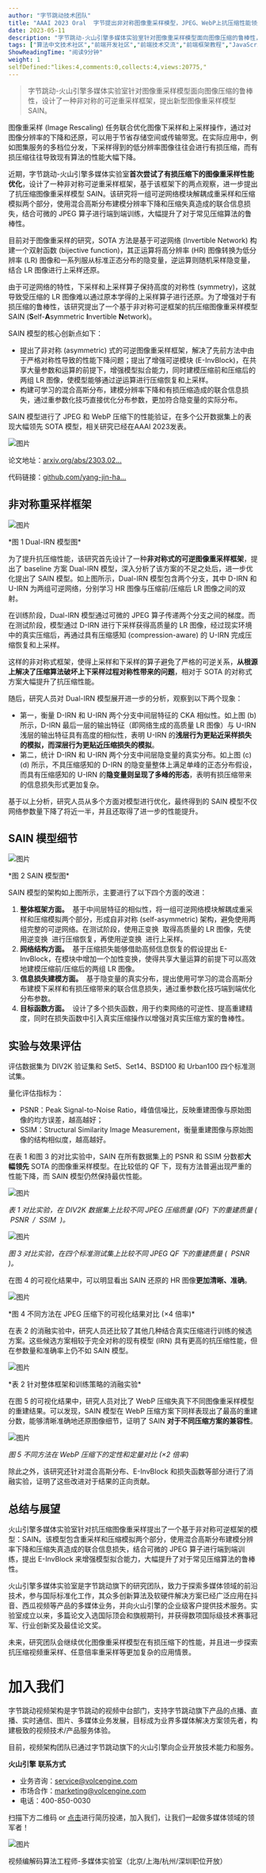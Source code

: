 ```yaml
---
author: "字节跳动技术团队"
title: "AAAI 2023 Oral  字节提出非对称图像重采样模型，JPEG、WebP上抗压缩性能领先 SOTA"
date: 2023-05-11
description: "字节跳动-火山引擎多媒体实验室针对图像重采样模型面向图像压缩的鲁棒性，设计了一种非对称的可逆重采样框架，提出新型图像重采样模型SAIN。"
tags: ["算法中文技术社区","前端开发社区","前端技术交流","前端框架教程","JavaScript 学习资源","CSS 技巧与最佳实践","HTML5 最新动态","前端工程师职业发展","开源前端项目","前端技术趋势"]
ShowReadingTime: "阅读9分钟"
weight: 1
selfDefined:"likes:4,comments:0,collects:4,views:20775,"
---
```

> 字节跳动-火山引擎多媒体实验室针对图像重采样模型面向图像压缩的鲁棒性，设计了一种非对称的可逆重采样框架，提出新型图像重采样模型SAIN。

图像重采样 (Image Rescaling) 任务联合优化图像下采样和上采样操作，通过对图像分辨率的下降和还原，可以用于节省存储空间或传输带宽。在实际应用中，例如图集服务的多档位分发，下采样得到的低分辨率图像往往会进行有损压缩，而有损压缩往往导致现有算法的性能大幅下降。

近期，字节跳动-火山引擎多媒体实验室**首次尝试了有损压缩下的图像重采样性能优化**，设计了一种非对称可逆重采样框架，基于该框架下的两点观察，进一步提出了抗压缩图像重采样模型 SAIN。该研究将一组可逆网络模块解耦成重采样和压缩模拟两个部分，使用混合高斯分布建模分辨率下降和压缩失真造成的联合信息损失，结合可微的 JPEG 算子进行端到端训练，大幅提升了对于常见压缩算法的鲁棒性。

目前对于图像重采样的研究，SOTA 方法是基于可逆网络 (Invertible Network) 构建一个双射函数 (bijective function)，其正运算将高分辨率 (HR) 图像转换为低分辨率 (LR) 图像和一系列服从标准正态分布的隐变量，逆运算则随机采样隐变量，结合 LR 图像进行上采样还原。

由于可逆网络的特性，下采样和上采样算子保持高度的对称性 (symmetry)，这就导致受压缩的 LR 图像难以通过原本学得的上采样算子进行还原。为了增强对于有损压缩的鲁棒性，该研究提出了一个基于非对称可逆框架的抗压缩图像重采样模型 SAIN (**S**elf-**A**symmetric **I**nvertible **N**etwork)。

SAIN 模型的核心创新点如下：

*   提出了非对称 (asymmetric) 式的可逆图像重采样框架，解决了先前方法中由于严格对称性导致的性能下降问题；提出了增强可逆模块 (E-InvBlock)，在共享大量参数和运算的前提下，增强模型拟合能力，同时建模压缩前和压缩后的两组 LR 图像，使模型能够通过逆运算进行压缩恢复和上采样。
*   构建可学习的混合高斯分布，建模分辨率下降和有损压缩造成的联合信息损失，通过重参数化技巧直接优化分布参数，更加符合隐变量的实际分布。

SAIN 模型进行了 JPEG 和 WebP 压缩下的性能验证，在多个公开数据集上的表现大幅领先 SOTA 模型，相关研究已经在AAAI 2023发表。

![图片](/images/jueJin/643bad53715e496.png)

论文地址：[arxiv.org/abs/2303.02…](https://link.juejin.cn?target=https%3A%2F%2Farxiv.org%2Fabs%2F2303.02353 "https://arxiv.org/abs/2303.02353")

代码链接：[github.com/yang-jin-ha…](https://link.juejin.cn?target=https%3A%2F%2Fgithub.com%2Fyang-jin-hai%2FSAIN "https://github.com/yang-jin-hai/SAIN")

非对称重采样框架
--------

![图片](/images/jueJin/944446a7af9a4f9.png)

\*图 1 Dual-IRN 模型图\*

为了提升抗压缩性能，该研究首先设计了一种**非对称式的可逆图像重采样框架**，提出了 baseline 方案 Dual-IRN 模型，深入分析了该方案的不足之处后，进一步优化提出了 SAIN 模型。如上图所示，Dual-IRN 模型包含两个分支，其中 D-IRN 和 U-IRN 为两组可逆网络，分别学习 HR 图像与压缩前/压缩后 LR 图像之间的双射。

在训练阶段，Dual-IRN 模型通过可微的 JPEG 算子传递两个分支之间的梯度。而在测试阶段，模型通过 D-IRN 进行下采样获得高质量的 LR 图像，经过现实环境中的真实压缩后，再通过具有压缩感知 (compression-aware) 的 U-IRN 完成压缩恢复和上采样。

这样的非对称式框架，使得上采样和下采样的算子避免了严格的可逆关系，**从根源上解决了压缩算法破坏上下采样过程对称性带来的问题**，相对于 SOTA 的对称式方案大幅提升了抗压缩性能。

随后，研究人员对 Dual-IRN 模型展开进一步的分析，观察到以下两个现象：

*   第一，衡量 D-IRN 和 U-IRN 两个分支中间层特征的 CKA 相似性。如上图 (b) 所示，D-IRN 最后一层的输出特征（即网络生成的高质量 LR 图像）与 U-IRN 浅层的输出特征具有高度的相似性，表明 U-IRN 的**浅层行为更贴近采样损失的模拟，而深层行为更贴近压缩损失的模拟**。
*   第二，统计 D-IRN 和 U-IRN 两个分支中间层隐变量的真实分布。如上图 (c)(d) 所示，不具压缩感知的 D-IRN 的隐变量整体上满足单峰的正态分布假设，而具有压缩感知的 U-IRN 的**隐变量则呈现了多峰的形态**，表明有损压缩带来的信息损失形式更加复杂。

基于以上分析，研究人员从多个方面对模型进行优化，最终得到的 SAIN 模型不仅网络参数量下降了将近一半，并且还取得了进一步的性能提升。

SAIN 模型细节
---------

![图片](/images/jueJin/c50794df8235468.png)

\*图 2 SAIN 模型图\*

SAIN 模型的架构如上图所示，主要进行了以下四个方面的改进：

1.  **整体框架方面。**  基于中间层特征的相似性，将一组可逆网络模块解耦成重采样和压缩模拟两个部分，形成自非对称 (self-asymmetric) 架构，避免使用两组完整的可逆网络。在测试阶段，使用正变换  取得高质量的 LR 图像，先使用逆变换  进行压缩恢复，再使用逆变换  进行上采样。
2.  **网络结构方面。**  基于压缩损失能够借助高频信息恢复的假设提出 E-InvBlock，在模块中增加一个加性变换，使得共享大量运算的前提下可以高效地建模压缩前/压缩后的两组 LR 图像。
3.  **信息损失建模方面。**  基于隐变量的真实分布，提出使用可学习的混合高斯分布建模下采样和有损压缩带来的联合信息损失，通过重参数化技巧端到端优化分布参数。
4.  **目标函数方面。**  设计了多个损失函数，用于约束网络的可逆性、提高重建精度，同时在损失函数中引入真实压缩操作以增强对真实压缩方案的鲁棒性。

实验与效果评估
-------

评估数据集为 DIV2K 验证集和 Set5、Set14、BSD100 和 Urban100 四个标准测试集。

量化评估指标为：

*   PSNR：Peak Signal-to-Noise Ratio，峰值信噪比，反映重建图像与原始图像的均方误差，越高越好；
*   SSIM：Structural Similarity Image Measurement，衡量重建图像与原始图像的结构相似度，越高越好。

在表 1 和图 3 的对比实验中，SAIN 在所有数据集上的 PSNR 和 SSIM 分数都**大幅领先** SOTA 的图像重采样模型。在比较低的 QF 下，现有方法普遍出现严重的性能下降，而 SAIN 模型仍然保持最优性能。

![图片](/images/jueJin/6dc4ad58c5294b4.png)

_表 1 对比实验，在 DIV2K 数据集上比较不同 JPEG 压缩质量 (QF) 下的重建质量 (_  _PSNR_  _/_  _SSIM_  _)。_

![图片](/images/jueJin/b431db37469947e.png)

_图 3 对比实验，在四个标准测试集上比较不同 JPEG QF 下的重建质量 (_  _PSNR_  _)。_

在图 4 的可视化结果中，可以明显看出 SAIN 还原的 HR 图像**更加清晰、准确**。

![图片](/images/jueJin/9c6c168f3eb4483.png)

\*图 4 不同方法在 JPEG 压缩下的可视化结果对比 (×4 倍率)\*

在表 2 的消融实验中，研究人员还比较了其他几种结合真实压缩进行训练的候选方案。这些候选方案相较于完全对称的现有模型 (IRN) 具有更高的抗压缩性能，但在参数量和准确率上仍不如 SAIN 模型。

![图片](/images/jueJin/049d59da88754fa.png)

\*表 2 针对整体框架和训练策略的消融实验\* 

在图 5 的可视化结果中，研究人员对比了 WebP 压缩失真下不同图像重采样模型的重建结果。可以发现，SAIN 模型在 WebP 压缩方案下同样表现出了最高的重建分数，能够清晰准确地还原图像细节，证明了 SAIN **对于不同压缩方案的兼容性**。

![图片](/images/jueJin/d3f27321656f487.png)

_图 5 不同方法在_ _WebP_ _压缩下的定性和定量对比 (×2 倍率)_

除此之外，该研究还针对混合高斯分布、E-InvBlock 和损失函数等部分进行了消融实验，证明了这些改进对于结果的正向贡献。

总结与展望
-----

火山引擎多媒体实验室针对抗压缩图像重采样提出了一个基于非对称可逆框架的模型：SAIN。该模型包含重采样和压缩模拟两个部分，使用混合高斯分布建模分辨率下降和压缩失真造成的联合信息损失，结合可微的 JPEG 算子进行端到端训练，提出 E-InvBlock 来增强模型拟合能力，大幅提升了对于常见压缩算法的鲁棒性。

火山引擎多媒体实验室是字节跳动旗下的研究团队，致力于探索多媒体领域的前沿技术，参与国际标准化工作，其众多创新算法及软硬件解决方案已经广泛应用在抖音、西瓜视频等产品的多媒体业务，并向火山引擎的企业级客户提供技术服务。实验室成立以来，多篇论文入选国际顶会和旗舰期刊，并获得数项国际级技术赛事冠军、行业创新奖及最佳论文奖。

未来，研究团队会继续优化图像重采样模型在有损压缩下的性能，并且进一步探索抗压缩视频重采样、任意倍率重采样等更加复杂的应用情景。

加入我们
====

字节跳动视频架构是字节跳动的视频中台部门，支持字节跳动旗下产品的点播、直播、实时通信、图片、多媒体业务发展，目标成为业界多媒体解决方案领先者，构建极致的视频技术/产品服务体验。

目前，视频架构团队已通过字节跳动旗下的火山引擎向企业开放技术能力和服务。

**火山引擎** **联系方式**

*   业务咨询：[service@volcengine.com](https://link.juejin.cn?target=mailto%3Aservice%40volcengine.com "mailto:service@volcengine.com")
*   市场合作：[marketing@volcengine.com](https://link.juejin.cn?target=mailto%3Amarketing%40volcengine.com "mailto:marketing@volcengine.com")
*   电话：400-850-0030

扫描下方二维码 or [点击](https://link.juejin.cn?target=https%3A%2F%2Fjobs.bytedance.com%2Freferral%2Fpc%2Fposition%2Fdetail%2F%3Ftoken%3DMTsxNjgzNjI1NzgwNzc0OzY4MTYwOTE1NDQ5ODcyMjM1NjU7NjkxMTU2NTQyNjQ3Mjc0OTMyNg "https://jobs.bytedance.com/referral/pc/position/detail/?token=MTsxNjgzNjI1NzgwNzc0OzY4MTYwOTE1NDQ5ODcyMjM1NjU7NjkxMTU2NTQyNjQ3Mjc0OTMyNg")进行简历投递，加入我们，让我们一起做多媒体领域的领军者！

![图片](/images/jueJin/df669233f626402.png)

视频编解码算法工程师-多媒体实验室（北京/上海/杭州/深圳职位开放）